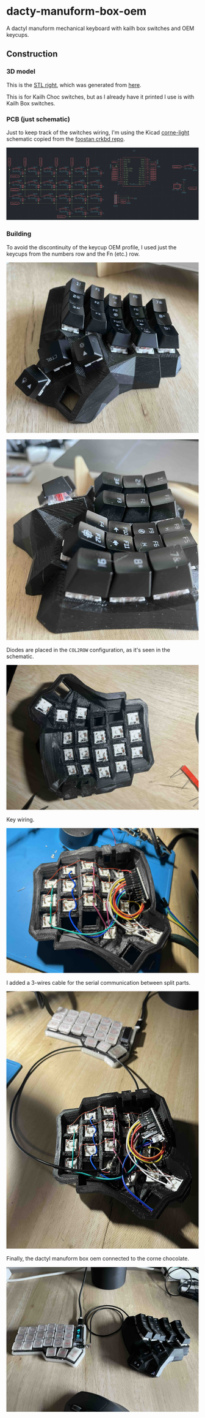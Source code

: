 # dacty-manuform-box-oem
A dactyl manuform mechanical keyboard with kailh box switches and OEM keycups.

## Construction

### 3D model
This is the [STL right](docs/manuform-case-right-2021.08.02-04.55.21.stl), which was generated from
  [here](https://dactyl.mbugert.de/manuform).

This is for Kailh Choc switches, but as I already have it printed I use is with Kailh Box switches.


### PCB (just schematic)
Just to keep track of the switches wiring, I'm using the Kicad [corne-light](pcb/corne-light.kicad_sch) schematic copied
from the [foostan crkbd repo](https://github.com/foostan/crkbd).

![Schematic preview](docs/corne-light-sch.png)

### Building

To avoid the discontinuity of the keycup OEM profile, I used just the keycups from the numbers row
and the Fn (etc.) row.

![front](docs/keyboard-right-front.jpg)

![aligment](docs/keyboard-right-alignments.jpg)

Diodes are placed in the `COL2ROW` configuration, as it's seen in the schematic.

![diodes](docs/keyboard-right-diodes.jpg)

Key wiring.

![wiring](docs/keyboard-right-wiring.jpg)

I added a 3-wires cable for the serial communication between split parts.

![serial](docs/keyboard-right-serial.jpg)

Finally, the dactyl manuform box oem connected to the corne chocolate.

![corne-manuform](docs/corne-manuform.jpg)

